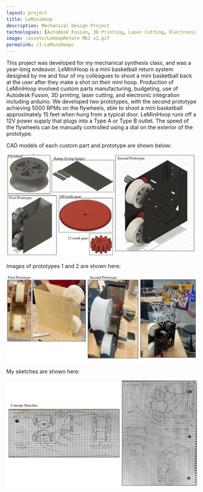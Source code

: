```yaml
---
layout: project
title: LeMiniHoop
description: Mechanical Design Project
technologies: [Autodesk Fusion, 3D Printing, Laser Cutting, Electronic Integration]
image: /assets/LeHoopReturn Mk2 v1.gif
permalink: /1-LeMiniHoop/
---
```


This project was developed for my mechanical synthesis class, and was a year-long endeavor. LeMiniHoop is a mini basketball return system designed by me and four of my colleagues to shoot a mini basketball back at the user after they make a shot on their mini hoop. Production of LeMiniHoop involved custom parts manufacturing, budgeting, use of Autodesk Fusion, 3D printing, laser cutting, and electronic integration including arduino. We developed two prototypes, with the second prototype achieving 5000 RPMs on the flywheels, able to shoot a mini basketball approximately 15 feet when hung from a typical door. LeMiniHoop runs off a 12V power supply that plugs into a Type A or Type B outlet.  The speed of the flywheels can be manually controlled using a dial on the exterior of the prototype.

CAD models of each custom part and prototype are shown below:

<img src="assets/images/LMH-asset-1.png" alt="LMH CAD">
<!-- ![Headshot]({{ "/assets/images/LMH-asset-1.png" | relative_url }}) -->

Images of prototypes 1 and 2 are shown here:

<img src="/assets/images/LMH-asset-2.png" alt="LMH images">

My sketches are shown here:

<img src="/assets/images/LMH-asset-3.png" alt="LMH sketches">

